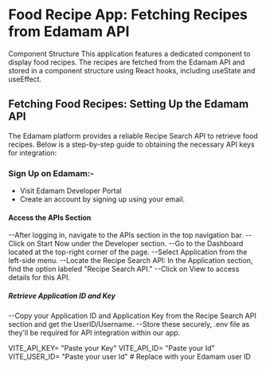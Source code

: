 # Food Recipe App: Fetching Recipes from Edamam API

Component Structure
This application features a dedicated component to display food recipes. The recipes are fetched from the Edamam API and stored in a component structure using React hooks, including useState and useEffect.

## Fetching Food Recipes: Setting Up the Edamam API

The Edamam platform provides a reliable Recipe Search API to retrieve food recipes. Below is a step-by-step guide to obtaining the necessary API keys for integration:

### Sign Up on Edamam:-
  - Visit Edamam Developer Portal
  - Create an account by signing up using your email.

#### Access the APIs Section
  --After logging in, navigate to the APIs section in the top navigation bar.
  --Click on Start Now under the Developer section.
  --Go to the Dashboard located at the top-right corner of the page.
  --Select Application from the left-side menu.
  --Locate the Recipe Search API: In the Application section, find the option labeled "Recipe Search API."
  --Click on View to access details for this API.

##### Retrieve Application ID and Key
  --Copy your Application ID and Application Key  from the Recipe Search API section and get the UserID/Username.
  --Store these securely, .env file as they'll be required for API integration within our app.

  VITE_API_KEY= "Paste your Key"
  VITE_API_ID= "Paste your Id"
  VITE_USER_ID= "Paste your user Id"  # Replace with your Edamam user ID

